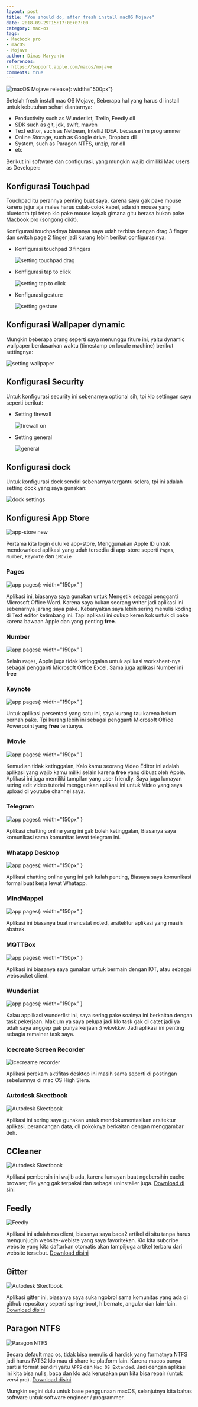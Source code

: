 ```yaml
---
layout: post
title: "You should do, after fresh install macOS Mojave"
date: 2018-09-29T15:17:08+07:00
category: mac-os
tags: 
- Macbook pro
- macOS
- Mojave
author: Dimas Maryanto
references:
- https://support.apple.com/macos/mojave
comments: true
---
```


![macOS Mojave release]({{site.baseurl}}/assets/img/posts/mac-os-mojave/mojave-version.png){: width="500px"}

Setelah fresh install mac OS Mojave, Beberapa hal yang harus di install untuk kebutuhan sehari diantarnya:

- Productivity such as Wunderlist, Trello, Feedly dll
- SDK such as git, jdk, swift, maven
- Text editor, such as Netbean, IntelliJ IDEA. because i'm programmer
- Online Storage, such as Google drive, Dropbox dll
- System, such as Paragon NTFS, unzip, rar dll
- etc

Berikut ini software dan configurasi, yang mungkin wajib dimiliki Mac users as Developer:

<!--more-->

## Konfigurasi Touchpad

Touchpad itu perannya penting buat saya, karena saya gak pake mouse karena jujur aja males harus culak-colok kabel, ada sih mouse yang bluetooth tpi tetep klo pake mouse kayak gimana gitu berasa bukan pake Macbook pro (songong dikit).

Konfigurasi touchpadnya biasanya saya udah terbisa dengan drag 3 finger dan switch page 2 finger jadi kurang lebih berikut configurasinya:

- Konfigurasi touchpad 3 fingers
    
    ![setting touchpad drag]({{site.baseurl}}/assets/img/posts/mac-os-mojave/settings-touchpad-3finger-drag.png)

- Konfigurasi tap to click
    
    ![setting tap to click]({{site.baseurl}}/assets/img/posts/mac-os-mojave/settings-touchpad-click.png)

- Konfigurasi gesture

    ![setting gesture]({{site.baseurl}}/assets/img/posts/mac-os-mojave/settings-touchpad-gesture.png)

## Konfigurasi Wallpaper dynamic 

Mungkin beberapa orang seperti saya menunggu fiture ini, yaitu dynamic wallpaper berdasarkan waktu (timestamp on locale machine) berikut settingnya:

![setting wallpaper]({{site.baseurl}}/assets/img/posts/mac-os-mojave/settings-dynamic-wallpaper.png)

## Konfigurasi Security

Untuk konfigurasi security ini sebenarnya optional sih, tpi klo settingan saya seperti berikut:

- Setting firewall
    
    ![firewall on]({{site.baseurl}}/assets/img/posts/mac-os-mojave/settings-security-firewall.png)

- Setting general

    ![general]({{site.baseurl}}/assets/img/posts/mac-os-mojave/settings-security-general.png)

## Konfigurasi dock

Untuk konfigurasi dock sendiri sebenarnya tergantu selera, tpi ini adalah setting dock yang saya gunakan:

![dock settings]({{site.baseurl}}/assets/img/posts/mac-os-mojave/settings-dock.png)

## Konfiguresi App Store

![app-store new]({{site.baseurl}}/assets/img/posts/mac-os-mojave/app-store.png)

Pertama kita login dulu ke app-store, Menggunakan Apple ID untuk mendownload aplikasi yang udah tersedia di app-store seperti `Pages`, `Number`, `Keynote` dan `iMovie`

### Pages

![app pages]({{site.baseurl}}/assets/img/posts/mac-os-mojave/pages.png){: width="150px" }

Aplikasi ini, biasanya saya gunakan untuk Mengetik sebagai pengganti Microsoft Office Word. Karena saya bukan seorang writer jadi aplikasi ini sebenarnya jarang saya pake. Kebanyakan saya lebih sering menulis koding di Text editor ketimbang ini. Tapi aplikasi ini cukup keren kok untuk di pake karena bawaan Apple dan yang penting **free**.

### Number

![app pages]({{site.baseurl}}/assets/img/posts/mac-os-mojave/numbers.png){: width="150px" }

Selain `Pages`, Apple juga tidak ketinggalan untuk aplikasi worksheet-nya sebagai pengganti Microsoft Office Excel. Sama juga aplikasi Number ini **free**

### Keynote

![app pages]({{site.baseurl}}/assets/img/posts/mac-os-mojave/keynote.png){: width="150px" }

Untuk aplikasi persentasi yang satu ini, saya kurang tau karena belum pernah pake. Tpi kurang lebih ini sebagai pengganti Microsoft Office Powerpoint yang **free** tentunya.

### iMovie

![app pages]({{site.baseurl}}/assets/img/posts/mac-os-mojave/imovie.png){: width="150px" }

Kemudian tidak ketinggalan, Kalo kamu seorang Video Editor ini adalah aplikasi yang wajib kamu miliki selain karena **free** yang dibuat oleh Apple. Aplikasi ini juga memiliki tampilan yang user friendly. Saya juga lumayan sering edit video tutorial menggunkan aplikasi ini untuk Video yang saya upload di youtube channel saya.

### Telegram

![app pages]({{site.baseurl}}/assets/img/posts/mac-os-mojave/telegram.png){: width="150px" }

Aplikasi chatting online yang ini gak boleh ketinggalan, Biasanya saya komunikasi sama komunitas lewat telegram ini.

### Whatapp Desktop

![app pages]({{site.baseurl}}/assets/img/posts/mac-os-mojave/whatapp.png){: width="150px" }

Aplikasi chatting online yang ini gak kalah penting, Biasaya saya komunikasi formal buat kerja lewat Whatapp.

### MindMappel

![app pages]({{site.baseurl}}/assets/img/posts/mac-os-mojave/mindmappel.png){: width="150px" }

Aplikasi ini biasanya buat mencatat noted, arsitektur aplikasi yang masih abstrak.

### MQTTBox

![app pages]({{site.baseurl}}/assets/img/posts/mac-os-mojave/mqtt-box.png){: width="150px" }

Aplikasi ini biasanya saya gunakan untuk bermain dengan IOT, atau sebagai websocket client.

### Wunderlist

![app pages]({{site.baseurl}}/assets/img/posts/mac-os-mojave/wunderlist.png){: width="150px" }

Kalau applikasi wunderlist ini, saya sering pake soalnya ini berkaitan dengan task pekerjaan. Maklum ya saya pelupa jadi klo task gak di catet jadi ya udah saya anggep gak punya kerjaan :) wkwkkw. Jadi aplikasi ini penting sebagia remainer task saya.

### Icecreate Screen Recorder

![icecreame recorder]({{site.baseurl}}/assets/img/posts/mac-os-mojave/icecream-recorder.png)

Aplikasi perekam aktifitas desktop ini masih sama seperti di postingan sebelumnya di mac OS High Siera.

### Autodesk Skectbook

![Autodesk Skectbook]({{site.baseurl}}/assets/img/posts/mac-os-mojave/skechbook.png)

Aplikasi ini sering saya gunakan untuk mendokumentasikan arsitektur aplikasi, perancangan data, dll pokoknya berkaitan dengan menggambar deh.

## CCleaner

![Autodesk Skectbook]({{site.baseurl}}/assets/img/posts/mac-os-mojave/ccleaner.jpeg)

Aplikasi pembersin ini wajib ada, karena lumayan buat ngebersihin cache browser, file yang gak terpakai dan sebagai uninstaller juga. [Download di sini](https://www.ccleaner.com/ccleaner/download)

## Feedly

![Feedly]({{site.baseurl}}/assets/img/posts/mac-os-mojave/feedly.png)

Aplikasi ini adalah rss client, biasanya saya baca2 artikel di situ tanpa harus mengunjugin website-webiste yang saya favoritekan. Klo kita subcribe website yang kita daftarkan otomatis akan tampiljuga artikel terbaru dari website tersebut. [Download disini](https://feedly.com/apps.html)

## Gitter 

![Autodesk Skectbook]({{site.baseurl}}/assets/img/posts/mac-os-mojave/gitter.png)

Aplikasi gitter ini, biasanya saya suka ngobrol sama komunitas yang ada di github repository seperti spring-boot, hibernate, angular dan lain-lain. [Download disini](https://gitter.im/apps)

## Paragon NTFS

![Paragon NTFS]({{site.baseurl}}/assets/img/posts/mac-os-mojave/paragon-ntfs.png)

Secara default mac os, tidak bisa menulis di hardisk yang formatnya NTFS jadi harus FAT32 klo mau di share ke platform lain. Karena macos punya partisi format sendiri yaitu `APFS` dan `Mac OS Extended`. Jadi dengan aplikasi ini kita bisa nulis, baca dan klo ada kerusakan pun kita bisa repair (untuk versi pro). [Download disini](/home/dimasm93/Workspace/dimas-maryanto.com/www.dimas-maryanto.com/assets/img/posts/mac-os-mojave/paragon-ntfs.png)

Mungkin segini dulu untuk base penggunaan macOS, selanjutnya kita bahas software untuk software engineer / programmer.